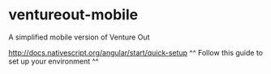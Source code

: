 # ventureout-mobile
A simplified mobile version of Venture Out

http://docs.nativescript.org/angular/start/quick-setup
^^ Follow this guide to set up your environment ^^
